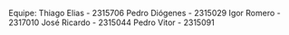 Equipe:
Thiago Elias - 2315706
Pedro Diógenes - 2315029
Igor Romero - 2317010
José Ricardo - 2315044
Pedro Vitor - 2315091
